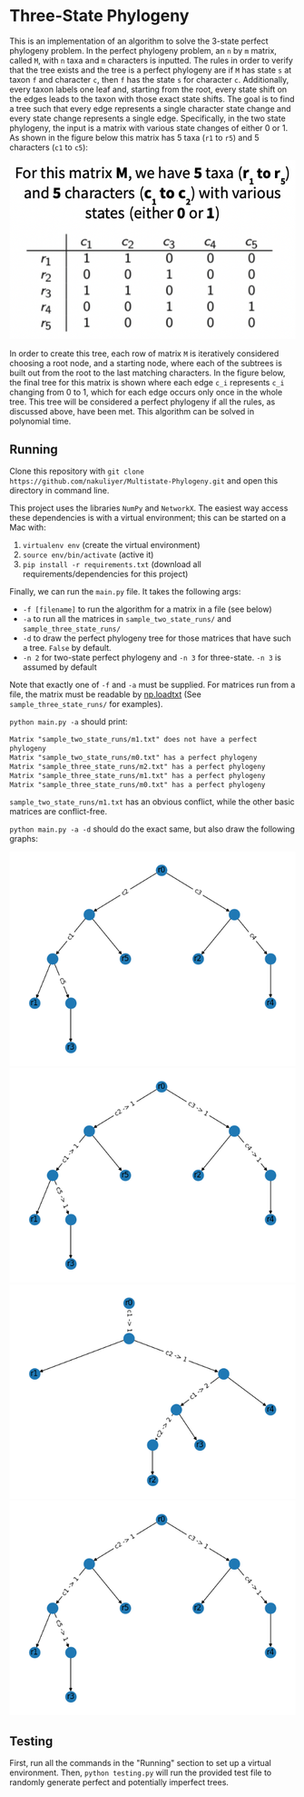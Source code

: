 # Three-State Phylogeny

This is an implementation of an algorithm to solve the 3-state perfect phylogeny problem. In the perfect phylogeny problem, an `n` by `m` matrix, called `M`, with `n` taxa and `m` characters is inputted. The rules in order to verify that the tree exists and the tree is a perfect phylogeny are if `M` has state `s` at taxon `f` and character `c`, then `f` has the state `s` for character `c`. Additionally, every taxon labels one leaf and, starting from the root, every state shift on the edges leads to the taxon with those exact state shifts. The goal is to find a tree such that every edge represents a single character state change and every state change represents a single edge. Specifically, in the two state phylogeny, the input is a matrix with various state changes of either 0 or 1. As shown in the figure below this matrix has 5 taxa (`r1` to `r5`) and 5 characters (`c1` to `c5`):

![Input Matrix](imgs/input_matrix_example.png)

In order to create this tree, each row of matrix `M` is iteratively considered choosing a root node, and a starting node, where each of the subtrees is built out from the root to the last matching characters. In the figure below, the final tree for this matrix is shown where each edge `c_i` represents `c_i` changing from 0 to 1, which for each edge occurs only once in the whole tree. This tree will be considered a perfect phylogeny if all the rules, as discussed above, have been met. This algorithm can be solved in polynomial time.


## Running

Clone this repository with `git clone https://github.com/nakuliyer/Multistate-Phylogeny.git` and open this directory in command line.

This project uses the libraries `NumPy` and `NetworkX`. The easiest way access these dependencies is with a virtual environment; this can be started on a Mac with:
1. `virtualenv env` (create the virtual environment)
2. `source env/bin/activate` (active it)
3. `pip install -r requirements.txt` (download all requirements/dependencies for this project)

Finally, we can run the `main.py` file. It takes the following args:
* `-f [filename]` to run the algorithm for a matrix in a file (see below)
* `-a` to run all the matrices in `sample_two_state_runs/` and `sample_three_state_runs/`
* `-d` to draw the perfect phylogeny tree for those matrices that have such a tree. `False` by default.
* `-n 2` for two-state perfect phylogeny and `-n 3` for three-state. `-n 3` is assumed by default

Note that exactly one of `-f` and `-a` must be supplied. For matrices run from a file, the matrix must be readable by [np.loadtxt](https://numpy.org/doc/stable/reference/generated/numpy.loadtxt.html) (See `sample_three_state_runs/` for examples).

`python main.py -a` should print:
```
Matrix "sample_two_state_runs/m1.txt" does not have a perfect phylogeny
Matrix "sample_two_state_runs/m0.txt" has a perfect phylogeny
Matrix "sample_three_state_runs/m2.txt" has a perfect phylogeny
Matrix "sample_three_state_runs/m1.txt" has a perfect phylogeny
Matrix "sample_three_state_runs/m0.txt" has a perfect phylogeny
```
`sample_two_state_runs/m1.txt` has an obvious conflict, while the other basic matrices are conflict-free.

`python main.py -a -d` should do the exact same, but also draw the following graphs:

![img](imgs/2sm0.png)
![img](imgs/3sm0.png)
![img](imgs/3sm1.png)
![img](imgs/3sm2.png)

## Testing

First, run all the commands in the "Running" section to set up a virtual environment. Then, `python testing.py` will run the provided test file to randomly generate perfect and potentially imperfect trees.
